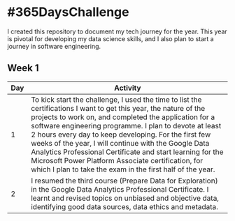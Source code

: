 # #365DaysChallenge

I created this repository to document my tech journey for the year. This year is pivotal for developing my data science skills, and I also plan to start a journey in software engineering. 

## Week 1 
|Day|Activity|
|---|--------|
|1  |To kick start the challenge, I used the time to list the certifications I want to get this year, the nature of the projects to work on, and completed the application for a software engineering programme. I plan to devote at least 2 hours every day to keep developing. For the first few weeks of the year, I will continue with the Google Data Analytics Professional Certificate and start learning for the Microsoft Power Platform Associate certification, for which I plan to take the exam in the first half of the year.|
|2  |I resumed the third course (Prepare Data for Exploration) in the Google Data Analytics Professional Certificate. I learnt and revised topics on unbiased and objective data, identifying good data sources, data ethics and metadata.| 

